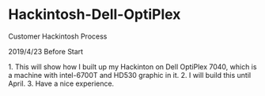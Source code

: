 # Hackintosh-Dell-OptiPlex
Customer Hackintosh Process
<p>2019/4/23 Before Start<p>
1. This will show how I built up my Hackinton on Dell OptiPlex 7040, which is a machine with intel-6700T and HD530 graphic in it.
2. I will build this until April.
3. Have a nice experience.
